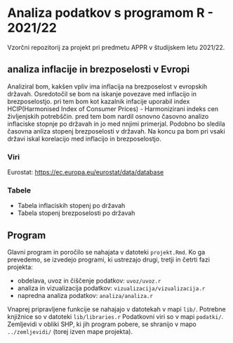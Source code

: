 # Analiza podatkov s programom R - 2021/22

Vzorčni repozitorij za projekt pri predmetu APPR v študijskem letu 2021/22. 

## analiza inflacije in brezposelosti v Evropi

Analiziral bom, kakšen vpliv ima inflacija na brezposelost v evropskih državah. Osredotočil se bom na iskanje povezave med inflacijo in brezposelostjo. pri tem bom kot kazalnik infacije uporabil index HCIP(Harmonised Index of Consumer Prices) - Harmonizirani indeks cen življenjskih potrebščin. pred tem bom nardil osnovno časovno analizo inflaciske stopnje po državah in jo med nnjimi primerjal. Podobno bo sledila časovna anliza stopenj brezposelosti v državah. Na koncu pa bom pri vsaki državi iskal korelacijo med inflacijo in brezposelostjo.

### Viri
Eurostat:
https://ec.europa.eu/eurostat/data/database

### Tabele
- Tabela inflaciskih stopenj po državah
- Tabela stopenj brezposelosti po državah


## Program

Glavni program in poročilo se nahajata v datoteki `projekt.Rmd`.
Ko ga prevedemo, se izvedejo programi, ki ustrezajo drugi, tretji in četrti fazi projekta:

* obdelava, uvoz in čiščenje podatkov: `uvoz/uvoz.r`
* analiza in vizualizacija podatkov: `vizualizacija/vizualizacija.r`
* napredna analiza podatkov: `analiza/analiza.r`

Vnaprej pripravljene funkcije se nahajajo v datotekah v mapi `lib/`.
Potrebne knjižnice so v datoteki `lib/libraries.r`
Podatkovni viri so v mapi `podatki/`.
Zemljevidi v obliki SHP, ki jih program pobere,
se shranijo v mapo `../zemljevidi/` (torej izven mape projekta).
